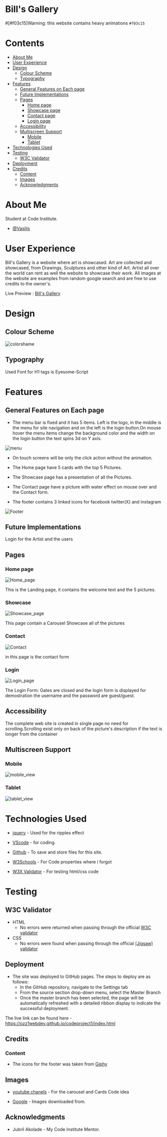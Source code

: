 # Bill's Gallery

#[#f03c15]Warning: this website contains heavy animations `#f03c15`

# Contents

- [About Me](#about-me)
- [User Experience](#user-experience)
- [Design](#design)
    - [Colour Scheme](#colour-scheme)
    - [Typography](#typography)
- [Features](#features)
    - [General Features on Each page](#general-features-on-each-page)
    - [Future Implementations](#future-implementations)
    - [Pages](#pages)
        - [Home page](#home-page)
        - [Showcase page](#showcase)
        - [Contact page](#contact-page)
        - [Login page](#Login_page)
    - [Accessibility](#accessibility)
    - [Multiscreen Support](#multiscreen-support)
        - [Mobile](#mobile)
        - [Tablet](#tablet)
- [Technologies Used](#technologies-used)
- [Testing](#testing)
  - [W3C Validator](#w3c-validator)
- [Deployment](#deployment)
- [Credits](#credits)
    - [Content](#content)
    - [Images](#images)
    - [Acknowledgments](#acknowledgments)

# About Me

Student at Code Institute.

- [@Vasilis](https://github.com/ozz1webdev)

# User Experience

Bill's Gallery is a website where art is showcased. Art are collected and showcased, from Drawings, Sculptures and other kind of Art.
Artist all over the world can rent as well the website to showcase their work.
All images at the website are examples from random google search and are free to use credits to the owner's.

Live Preview : [Bill's Gallery](https://ozz1webdev.github.io/codeproject1/)

# Design

## Colour Scheme

![colorshame](./assets/images/Readme-img/color-sheme.jpg)

## Typography

Used Font for H1 tags is Eyesome-Script

# Features

## General Features on Each page

* The menu bar is fixed and it has 5 items. Left is the logo, in the middle is the menu for site navigation and on the left is the login button.On mouse hover the menu items change the background color and the width on the login button the text spins 3d on Y axis. 

![menu](./assets/images/Readme-img/menu.jpg)

* On touch screens will be only the click action without the animation.

* The Home page have 5 cards with the top 5 Pictures.

* The Showcase page has a presentation of all the Pictures.

* The Contact page have a picture with water effect on mouse over and the Contact form.

* The footer contains 3 linked icons for facebook twitter(X) and instagram

![Footer](./assets/images/Readme-img/footer.jpg)

## Future Implementations

Login for the Artist and the users

## Pages

### Home page

![Home_page](./assets/images/Readme-img/home.JPG)

This is the Landing page, it contains the welcome text and the 5 pictures.

### Showcase

![Showcase_page](./assets/images/Readme-img/Showcase.JPG)

This page contain a Carousel Showcase all of the pictures

### Contact

![Contact](./assets/images/Readme-img/contact.JPG)

in this page is the contact form

### Login

![Login_page](./assets/images/Readme-img/login.jpg)

The Login Form: Gates are closed and the login form is displayed for demostration the username and the password are guest/guest.

## Accessibility

The complete web site is created in single page no need for scrolling.Scrolling exist only on back of the picture's description if the text is longer from the container 

## Multiscreen Support

### Mobile

![mobile_view](./assets/images/Readme-img/iphone.jpg)

### Tablet

![tablet_view](./assets/images/Readme-img/tablet.jpg)

# Technologies Used

* [jquery](https://jquery.com/) - Used for the ripples effect

* [VScode](https://code.visualstudio.com/) - for coding.

* [Github](https://github.com/) - To save and store files for this site.

* [W3Schools](https://www.w3schools.com/html/default.asp) - For Code properties where i forgot 

* [W3X Validator](https://validator.w3.org/) - For testing html/css code

# Testing

## W3C Validator
- HTML
  - No errors were returned when passing through the official [W3C validator](https://validator.w3.org/nu/?doc=https%3A%2F%2Fozz1webdev.github.io%2Fcodeproject1%2F)
- CSS
  - No errors were found when passing through the official [(Jigsaw) validator](https://jigsaw.w3.org/css-validator/validator?uri=https%3A%2F%2Fraw.githubusercontent.com%2Fozz1webdev%2Fcodeproject1%2Fmain%2Fassets%2Fcss%2Fstyle.css&profile=css3svg&usermedium=all&warning=1&vextwarning=&lang=en#css)

## Deployment

- The site was deployed to GitHub pages. The steps to deploy are as follows: 
  - In the GitHub repository, navigate to the Settings tab 
  - From the source section drop-down menu, select the Master Branch
  - Once the master branch has been selected, the page will be automatically refreshed with a detailed ribbon display to indicate the successful deployment. 

The live link can be found here - https://ozz1webdev.github.io/codeproject1/index.html

## Credits

### Content

- The icons for the footer was taken from [Giphy](https://giphy.com/)

## Images

* [youtube chanels](https://www.youtube.com/@codingcirculate) - For the carousel and Cards Code idea

* [Google](https://www.google.com/) - Images downloaded from.

## Acknowledgments

* Jubril Akolade - My Code Institute Mentor.
